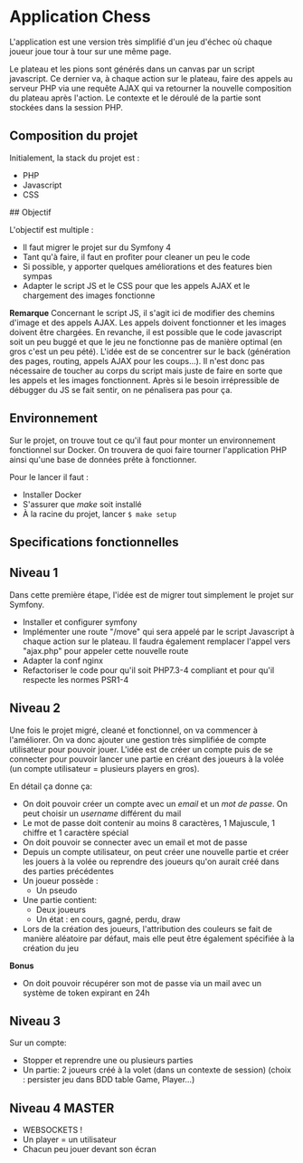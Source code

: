# Application Chess

L'application est une version très simplifié d'un jeu d'échec où chaque joueur joue tour à tour sur une même page.

Le plateau et les pions sont générés dans un canvas par un script javascript. Ce dernier va, à chaque action sur le plateau, faire des appels au serveur PHP via une requête AJAX qui va retourner la nouvelle composition du plateau après l'action.
Le contexte et le déroulé de la partie sont stockées dans la session PHP.

## Composition du projet

Initialement, la stack du projet est :
- PHP
- Javascript
- CSS

## Objectif

L'objectif est multiple :
- Il faut migrer le projet sur du Symfony 4
- Tant qu'à faire, il faut en profiter pour cleaner un peu le code
- Si possible, y apporter quelques améliorations et des features bien sympas
- Adapter le script JS et le CSS pour que les appels AJAX et le chargement des images fonctionne

**Remarque**
Concernant le script JS, il s'agit ici de modifier des chemins d'image et des appels AJAX. Les appels doivent fonctionner et les images doivent être chargées.
En revanche, il est possible que le code javascript soit un peu buggé et que le jeu ne fonctionne pas de manière optimal (en gros c'est un peu pété). L'idée est de se concentrer sur le back (génération des pages, routing, appels AJAX pour les coups...).
Il n'est donc pas nécessaire de toucher au corps du script mais juste de faire en sorte que les appels et les images fonctionnent.
Après si le besoin irrépressible de débugger du JS se fait sentir, on ne pénalisera pas pour ça.

## Environnement

Sur le projet, on trouve tout ce qu'il faut pour monter un environnement fonctionnel sur Docker.
On trouvera de quoi faire tourner l'application PHP ainsi qu'une base de données prête à fonctionner.

Pour le lancer il faut :
* Installer Docker
* S'assurer que *make* soit installé
* À la racine du projet, lancer `$ make setup`

## Specifications fonctionnelles

## Niveau 1

Dans cette première étape, l'idée est de migrer tout simplement le projet sur Symfony.

* Installer et configurer symfony
* Implémenter une route "/move" qui sera appelé par le script Javascript à chaque action sur le plateau. Il faudra également remplacer l'appel vers "ajax.php" pour appeler cette nouvelle route
* Adapter la conf nginx
* Refactoriser le code pour qu'il soit PHP7.3-4 compliant et pour qu'il respecte les normes PSR1-4

## Niveau 2

Une fois le projet migré, cleané et fonctionnel, on va commencer à l'améliorer.
On va donc ajouter une gestion très simplifiée de compte utilisateur pour pouvoir jouer.
L'idée est de créer un compte puis de se connecter pour pouvoir lancer une partie en créant des joueurs à la volée (un compte utilisateur = plusieurs players en gros).

En détail ça donne ça:
* On doit pouvoir créer un compte avec un *email* et un *mot de passe*. On peut choisir un *username* différent du mail
* Le mot de passe doit contenir au moins 8 caractères, 1 Majuscule, 1 chiffre et 1 caractère spécial
* On doit pouvoir se connecter avec un email et mot de passe
* Depuis un compte utilisateur, on peut créer une nouvelle partie et créer les jouers à la volée ou reprendre des joueurs qu'on aurait créé dans des parties précédentes
* Un joueur possède :
   * Un pseudo
* Une partie contient:
  * Deux joueurs
  * Un état : en cours, gagné, perdu, draw
* Lors de la création des joueurs, l'attribution des couleurs se fait de manière aléatoire par défaut, mais elle peut être également spécifiée à la création du jeu
   
**Bonus**
* On doit pouvoir récupérer son mot de passe via un mail avec un système de token expirant en 24h
 
## Niveau 3

Sur un compte:
- Stopper et reprendre une ou plusieurs parties
- Un partie: 2 joueurs créé à la volet (dans un contexte de session) 
   (choix : persister jeu dans BDD table Game, Player...)


## Niveau 4 MASTER
- WEBSOCKETS !
- Un player = un utilisateur
- Chacun peu jouer devant son écran
